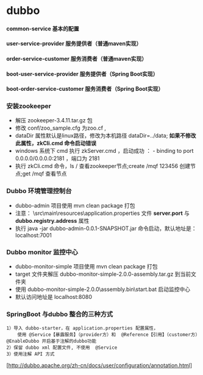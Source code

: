 # dubbo
#### common-service 基本的配置
#### user-service-provider 服务提供者（普通maven实现）
#### order-service-customer 服务消费者（普通maven实现）
#### boot-user-service-provider 服务提供者（Spring Boot实现）
#### boot-order-service-customer 服务消费者（Spring Boot实现）

### 安装zookeeper
   - 解压 zookeeper-3.4.11.tar.gz 包
   - 修改 conf/zoo_sample.cfg 为zoo.cf ,
   - dataDir 属性默认是linux路径，修改为本机路径 dataDir=../data; **如果不修改此属性，zkCli.cmd 命令启动错误**
   - windows 系统下 cmd 执行 zkServer.cmd ，启动成功 ： - binding to port 0.0.0.0/0.0.0.0:2181 ，端口为 2181
   - 执行 zkCli.cmd 命令，ls / 查看zookeeper节点;create /mqf 123456 创建节点;get /mqf 查看节点
   
### Dubbo 环境管理控制台
   -  dubbo-admin 项目使用 mvn clean package 打包
   - 注意： \src\main\resources\application.properties 文件 **server.port** 与 **dubbo.registry.address** 属性
   - 执行 java -jar dubbo-admin-0.0.1-SNAPSHOT.jar 命令启动，默认地址是：localhost:7001
   
### Dubbo monitor 监控中心
   - dubbo-monitor-simple 项目使用 mvn clean package 打包
   - target 文件夹解压 dubbo-monitor-simple-2.0.0-assembly.tar.gz 到当前文件夹
   - 使用 dubbo-monitor-simple-2.0.0\assembly.bin\start.bat 启动监控中心
   - 默认访问地址是 localhost:8080
### SpringBoot 与dubbo 整合的三种方式
    1）导入 dubbo-starter，在 application.properties 配置属性，
        使用 @Service【暴露服务】（provider方）和  @Reference【引用】（customer方）@EnableDubbo 开启基于注解的dubbo功能
    2）保留 dubbo xml 配置文件, 不使用  @Service
    3）使用注解 API 方式 
  [http://dubbo.apache.org/zh-cn/docs/user/configuration/annotation.html]
      
